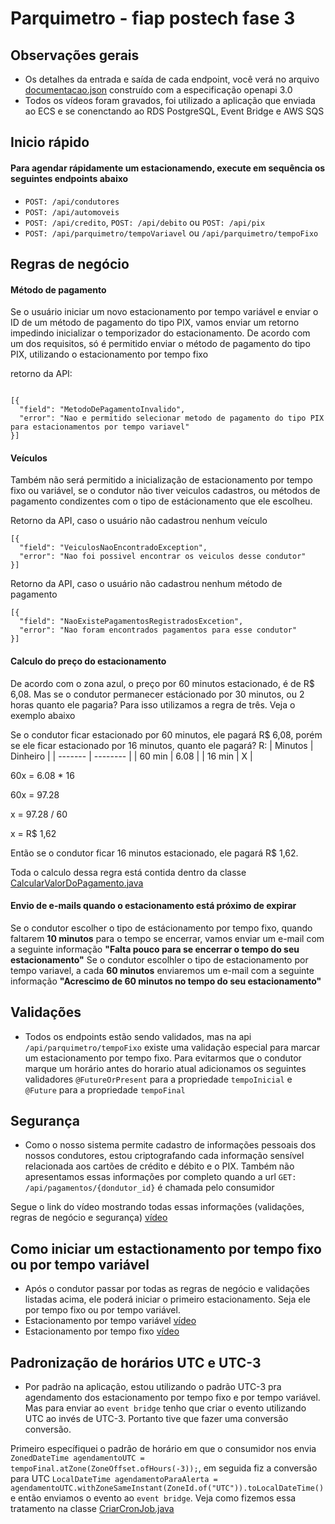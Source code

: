 # Parquimetro - fiap postech fase 3

## Observações gerais
- Os detalhes da entrada e saída de cada endpoint, você verá no arquivo [documentacao.json](https://github.com/JonasBarros1998/techchallange-fase-3/blob/main/src/documentacao.yaml) construído com a especificação openapi 3.0
- Todos os vídeos foram gravados, foi utilizado a aplicação que enviada ao ECS e se conenctando ao RDS PostgreSQL, Event Bridge e AWS SQS

## Inicio rápido
#### Para agendar rápidamente um estacionamendo, execute em sequência os seguintes endpoints abaixo
- `POST: /api/condutores`
- `POST: /api/automoveis`
- `POST: /api/credito`, `POST: /api/debito` ou `POST: /api/pix`
- `POST: /api/parquimetro/tempoVariavel` ou `/api/parquimetro/tempoFixo` 

## Regras de negócio

#### Método de pagamento
Se o usuário iniciar um novo estacionamento por tempo variável e enviar o ID de um método de pagamento do tipo PIX, vamos enviar um retorno impedindo inicializar o temporizador do estacionamento. De acordo com um dos requisitos, só é permitido enviar o método de pagamento do tipo PIX, utilizando o estacionamento por tempo fixo
  
retorno da API:
````

[{
  "field": "MetodoDePagamentoInvalido",
  "error": "Nao e permitido selecionar metodo de pagamento do tipo PIX para estacionamentos por tempo variavel"
}]
````
#### Veículos
Também não será permitido a inicialização de estacionamento por tempo fixo ou variável, se o condutor não tiver veiculos cadastros, ou métodos de pagamento condizentes com o tipo de estácionamento que ele escolheu.

Retorno da API, caso o usuário não cadastrou nenhum veículo
````
[{
  "field": "VeiculosNaoEncontradoException",
  "error": "Nao foi possivel encontrar os veiculos desse condutor"
}]
````

Retorno da API, caso o usuário não cadastrou nenhum método de pagamento
````
[{
  "field": "NaoExistePagamentosRegistradosExcetion",
  "error": "Nao foram encontrados pagamentos para esse condutor"
}]
````

#### Calculo do preço do estacionamento
De acordo com o zona azul, o preço por 60 minutos estacionado, é de R$ 6,08. Mas se o condutor permanecer estácionado por 30 minutos, ou 2 horas quanto ele pagaria? Para isso utilizamos a regra de três. Veja o exemplo abaixo

Se o condutor ficar estacionado por 60 minutos, ele pagará R$ 6,08, porém se ele ficar estacionado por 16 minutos, quanto ele pagará?
R: 
| Minutos | Dinheiro |
| ------- | -------- |
| 60 min  |   6.08   |
| 16 min  |     X    |

60x = 6.08 * 16

60x = 97.28

x = 97.28 / 60

x = R$ 1,62

Então se o condutor ficar 16 minutos estacionado, ele pagará R$ 1,62. 

Toda o calculo dessa regra está contida dentro da classe [CalcularValorDoPagamento.java](https://github.com/JonasBarros1998/techchallange-fase-3/blob/main/src/main/java/com/postech/parquimetro/dominio/CalcularValorDoPagamento.java)

#### Envio de e-mails quando o estacionamento está próximo de expirar
Se o condutor escolher o tipo de estácionamento por tempo fixo, quando faltarem **10 minutos** para o tempo se encerrar, vamos enviar um e-mail com a seguinte informação **"Falta pouco para se encerrar o tempo do seu estacionamento"**
Se o condutor escolhler o tipo de estacionamento por tempo variavel, a cada **60 minutos** enviaremos um e-mail com a seguinte informação **"Acrescimo de 60 minutos no tempo do seu estacionamento"** 

## Validações
- Todos os endpoints estão sendo validados, mas na api `/api/parquimetro/tempoFixo` existe uma validação especial para marcar um estacionamento por tempo fixo. Para evitarmos que o condutor marque um horário antes do horario atual adicionamos os seguintes validadores
`@FutureOrPresent` para a propriedade `tempoInicial` e `@Future` para a propriedade `tempoFinal`

## Segurança
- Como o nosso sistema permite cadastro de informações pessoais dos nossos condutores, estou criptografando cada informação sensível relacionada aos cartões de crédito e débito e o PIX. Também não apresentamos essas informações por completo quando
a url `GET: /api/pagamentos/{dondutor_id}` é chamada pelo consumidor  

Segue o link do vídeo mostrando todas essas informações (validações, regras de negócio e segurança) [vídeo]()

## Como iniciar um estactionamento por tempo fixo ou por tempo variável
- Após o condutor passar por todas as regras de negócio e validações listadas acima, ele poderá iniciar o primeiro estacionamento. Seja ele por tempo fixo ou por tempo variável.
- Estacionamento por tempo variável [vídeo]()
- Estacionamento por tempo fixo [vídeo]()

## Padronização de horários UTC e UTC-3

- Por padrão na aplicação, estou utilizando o padrão UTC-3 pra agendamento dos estacionamento por tempo fixo e por tempo variável. Mas para enviar ao `event bridge` tenho que criar o evento utilizando UTC ao invés de UTC-3. Portanto tive que fazer
uma conversão conversão.

Primeiro específiquei o padrão de horário em que o consumidor nos envia `ZonedDateTime agendamentoUTC = tempoFinal.atZone(ZoneOffset.ofHours(-3));`, em seguida fiz a conversão para UTC 
`LocalDateTime agendamentoParaAlerta = agendamentoUTC.withZoneSameInstant(ZoneId.of("UTC")).toLocalDateTime()` e então enviamos o evento ao `event bridge`. Veja como fizemos essa tratamento na classe [CriarCronJob.java](https://github.com/JonasBarros1998/techchallange-fase-3/blob/main/src/main/java/com/postech/parquimetro/dominio/CriarCronJob.java)
















